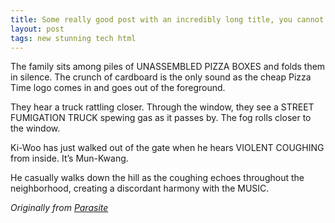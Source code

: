 ```yaml
---
title: Some really good post with an incredibly long title, you cannot believe it how long it is. It even contains some tags.
layout: post
tags: new stunning tech html
---
```


The family sits among piles of UNASSEMBLED PIZZA BOXES and
folds them in silence. The crunch of cardboard is the only
sound as the cheap Pizza Time logo comes in and goes out of the
foreground.

They hear a truck rattling closer. Through the window, they
see a STREET FUMIGATION TRUCK spewing gas as it passes by. The
fog rolls closer to the window.

Ki-Woo has just walked out of the gate when he hears VIOLENT
COUGHING from inside. It’s Mun-Kwang.

He casually walks down the hill as the coughing echoes
throughout the neighborhood, creating a discordant harmony with
the MUSIC.

_Originally from [Parasite](https://deadline.com/wp-content/uploads/2020/01/parasite-script.pdf)_
